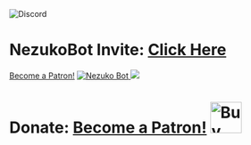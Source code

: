
<img alt="Discord" src="https://img.shields.io/discord/624217127540359188?label=DISCORD&style=for-the-badge">
<h1>NezukoBot
Invite: <a href="https://discordapp.com/api/oauth2/authorize?client_id=623481583411658753&permissions=2147478775&redirect_uri=https%3A%2F%2Fdiscord.gg%2Fsz4qDtu&response_type=code&scope=bot%20guilds.join">Click Here</a></h1>

<a href="https://www.patreon.com/bePatron?u=25041687" data-patreon-widget-type="become-patron-button">Become a Patron!</a><script async src="https://c6.patreon.com/becomePatronButton.bundle.js"></script>
<a href="https://top.gg/bot/623481583411658753">
    <img src="https://top.gg/api/widget/623481583411658753.svg" alt="Nezuko Bot" />
</a><img src="https://botsfordiscord.com/api/bot/623481583411658753/widget?theme=dark&height=140&width=380">
<h1>Donate:
<a href="https://www.patreon.com/bePatron?u=25041687" data-patreon-widget-type="become-patron-button">Become a Patron!</a>
<a href='https://ko-fi.com/T6T423C5Y' target='_blank'><img height='56' style='border:0px;height:56px;' src='https://cdn.ko-fi.com/cdn/kofi4.png?v=2' border='0' alt='Buy Me a Coffee at ko-fi.com' /></a></h1> 
